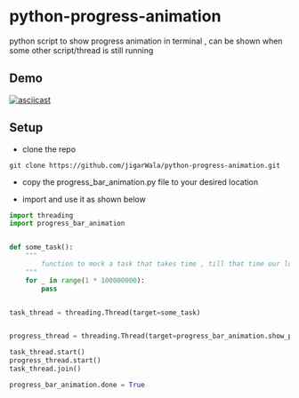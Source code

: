 # python-progress-animation
python script to show progress animation in terminal , can be shown when some other script/thread is still running 
## Demo
[![asciicast](https://asciinema.org/a/YcIyziqvD4FKPJWLZdLlMcccR.png)](https://asciinema.org/a/YcIyziqvD4FKPJWLZdLlMcccR)
## Setup
* clone the repo
```shell
git clone https://github.com/jigarWala/python-progress-animation.git
```
* copy the progress_bar_animation.py file to your desired location

* import and use it as shown below
```python
import threading
import progress_bar_animation


def some_task():
    """
        function to mock a task that takes time , till that time our loader will show
    """
    for _ in range(1 * 100000000):
        pass


task_thread = threading.Thread(target=some_task)


progress_thread = threading.Thread(target=progress_bar_animation.show_progress)

task_thread.start()
progress_thread.start()
task_thread.join()

progress_bar_animation.done = True

```
